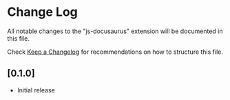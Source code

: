 # Change Log

All notable changes to the "js-docusaurus" extension will be documented in this file.

Check [Keep a Changelog](http://keepachangelog.com/) for recommendations on how to structure this file.

## [0.1.0]

- Initial release
